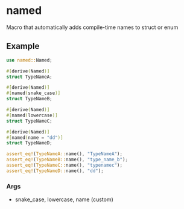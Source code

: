 # named

Macro that automatically adds compile-time names to struct or enum

## Example

```rust
use named::Named;

#[derive(Named)]
struct TypeNameA;

#[derive(Named)]
#[named(snake_case)]
struct TypeNameB;

#[derive(Named)]
#[named(lowercase)]
struct TypeNameC;

#[derive(Named)]
#[named(name = "dd")]
struct TypeNameD;

assert_eq!(TypeNameA::name(), "TypeNameA");
assert_eq!(TypeNameB::name(), "type_name_b");
assert_eq!(TypeNameC::name(), "typenamec");
assert_eq!(TypeNameD::name(), "dd");
```

### Args

- snake_case, lowercase, name (custom)